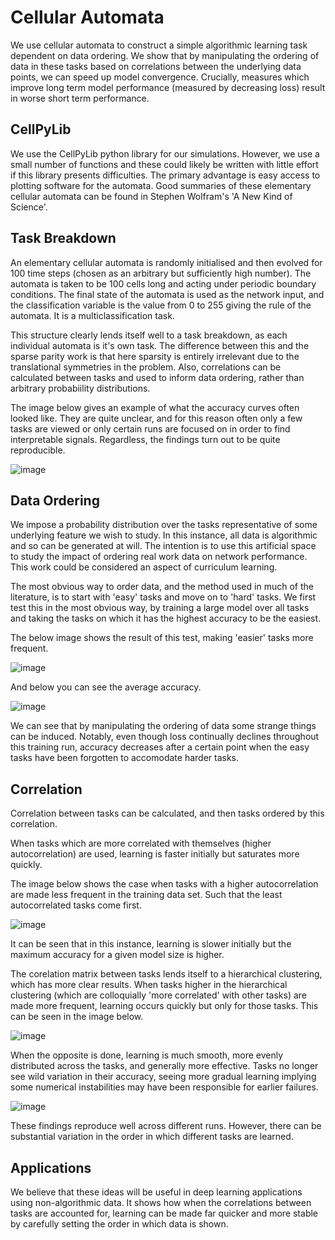 # Cellular Automata

We use cellular automata to construct a simple algorithmic learning task dependent on data ordering.
We show that by manipulating the ordering of data in these tasks based on correlations between the underlying data points, we can speed up model convergence.
Crucially, measures which improve long term model performance (measured by decreasing loss) result in worse short term performance.

## CellPyLib

We use the CellPyLib python library for our simulations. However, we use a small number of functions and these could likely be written with little effort if this library presents difficulties.
The primary advantage is easy access to plotting software for the automata. Good summaries of these elementary cellular automata can be found in Stephen Wolfram's 'A New Kind of Science'.

## Task Breakdown

An elementary cellular automata is randomly initialised and then evolved for 100 time steps (chosen as an arbitrary but sufficiently high number). 
The automata is taken to be 100 cells long and acting under periodic boundary conditions.
The final state of the automata is used as the network input, and the classification variable is the value from 0 to 255 giving the rule of the automata. It is a multiclassification task.

This structure clearly lends itself well to a task breakdown, as each individual automata is it's own task. 
The difference between this and the sparse parity work is that here sparsity is entirely irrelevant due to the translational symmetries in the problem.
Also, correlations can be calculated between tasks and used to inform data ordering, rather than arbitrary probabiility distributions.

The image below gives an example of what the accuracy curves often looked like. 
They are quite unclear, and for this reason often only a few tasks are viewed or only certain runs are focused on in order to find interpretable signals.
Regardless, the findings turn out to be quite reproducible.

![image](https://github.com/L-M00/Sudden-changes-with-scale-in-deep-learning-applications/assets/125475518/648b9157-5931-48d4-801e-fcdf7d3e7d82)

## Data Ordering

We impose a probability distribution over the tasks representative of some underlying feature we wish to study.
In this instance, all data is algorithmic and so can be generated at will. The intention is to use this artificial space to study the impact of ordering real work data on network performance.
This work could be considered an aspect of curriculum learning.

The most obvious way to order data, and the method used in much of the literature, is to start with 'easy' tasks and move on to 'hard' tasks.
We first test this in the most obvious way, by training a large model over all tasks and taking the tasks on which it has the highest accuracy to be the easiest.

The below image shows the result of this test, making 'easier' tasks more frequent.

![image](https://github.com/L-M00/Sudden-changes-with-scale-in-deep-learning-applications/assets/125475518/854b34e2-8c91-4f94-a503-134f54dfb2e2)

And below you can see the average accuracy.

![image](https://github.com/L-M00/Sudden-changes-with-scale-in-deep-learning-applications/assets/125475518/907a36eb-b809-4f2e-8551-294d644e63db)

We can see that by manipulating the ordering of data some strange things can be induced. 
Notably, even though loss continually declines throughout this training run, accuracy decreases after a certain point when the easy tasks have been forgotten to accomodate harder tasks.

## Correlation

Correlation between tasks can be calculated, and then tasks ordered by this correlation.

When tasks which are more correlated with themselves (higher autocorrelation) are used, learning is faster initially but saturates more quickly.

The image below shows the case when tasks with a higher autocorrelation are made less frequent in the training data set.
Such that the least autocorrelated tasks come first.

![image](https://github.com/L-M00/Sudden-changes-with-scale-in-deep-learning-applications/assets/125475518/38b7d38e-39e2-4ca1-8860-099c2d97b964)

It can be seen that in this instance, learning is slower initially but the maximum accuracy for a given model size is higher. 

The corelation matrix between tasks lends itself to a hierarchical clustering, which has more clear results.
When tasks higher in the hierarchical clustering (which are colloquially 'more correlated' with other tasks) are made more frequent, learning occurs quickly but only for those tasks.
This can be seen in the image below.

![image](https://github.com/L-M00/Sudden-changes-with-scale-in-deep-learning-applications/assets/125475518/97cbc423-67e4-4327-a118-e352d0f4de3c)


When the opposite is done, learning is much smooth, more evenly distributed across the tasks, and generally more effective.
Tasks no longer see wild variation in their accuracy, seeing more gradual learning implying some numerical instabilities may have been responsible for earlier failures.

![image](https://github.com/L-M00/Sudden-changes-with-scale-in-deep-learning-applications/assets/125475518/1aee0a28-aaae-4413-80b3-e92d5fed09c7)


These findings reproduce well across different runs. However, there can be substantial variation in the order in which different tasks are learned.

## Applications

We believe that these ideas will be useful in deep learning applications using non-algorithmic data. 
It shows how when the correlations between tasks are accounted for, learning can be made far quicker and more stable by carefully setting the order in which data is shown.
